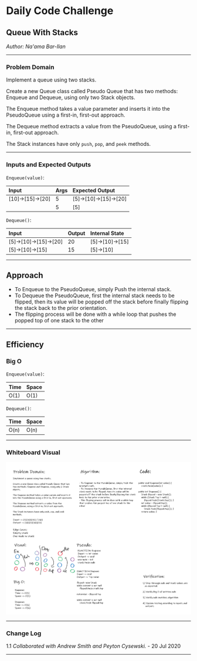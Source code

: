 # Daily Code Challenge

## Queue With Stacks
*Author: Na'ama Bar-Ilan*

---

### Problem Domain

Implement a queue using two stacks.

Create a new Queue class called Pseudo Queue that has two methods: Enqueue and Dequeue, using only two Stack objects.

The Enqueue method takes a value parameter and inserts it into the PseudoQueue using a first-in, first-out approach.

The Dequeue method extracts a value from the PseudoQueue, using a first-in, first-out approach.

The Stack instances have only `push`, `pop`, and `peek` methods.
 
---

### Inputs and Expected Outputs

`Enqueue(value)`:

| Input | Args  | Expected Output |
| :----------- | :----------- | :----------- |
| [10]->[15]->[20] | 5 | [5]->[10]->[15]->[20] |
|  | 5 | [5] |

`Dequeue()`:

| Input | Output  | Internal State |
| :----------- | :----------- | :----------- |
| [5]->[10]->[15]->[20] | 20 | [5]->[10]->[15] |
| [5]->[10]->[15] | 15 | [5]->[10] |


---

## Approach

- To Enqueue to the PseudoQueue, simply Push the internal stack.
- To Dequeue the PseudoQueue, first the internal stack needs to be flipped, then its value will be popped off the stack before finally flipping the stack back to the prior orientation.
- The flipping process will be done with a while loop that pushes the popped top of one stack to the other

---

## Efficiency


### Big O

`Enqueue(value)`:

| Time | Space |
| :----------- | :----------- |
| O(1) | O(1) |

`Dequeue()`:

| Time | Space |
| :----------- | :----------- |
| O(n) | O(n) |


---


### Whiteboard Visual

![Whiteboard](https://github.com/NaamaBarIlan/data-structures-and-algorithms/blob/master/Assets/CodeChallage11.png)


---

### Change Log 

1.1 *Collaborated with Andrew Smith and Peyton Cysewski.* - 20 Jul 2020

---

